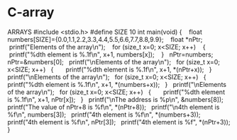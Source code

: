 # C-array
ARRAYS
#include <stdio.h>
#define SIZE 10
int main(void) {
   float numbers[SIZE]={0.0,1.1,2.2,3.3,4.4,5.5,6.6,7.7,8.8,9.9}; 
   float *nPtr; 
   printf("Elements of the array\n");
   for (size_t x=0; x<SIZE; x++)
   {
       printf("%dth element is %.1f\n", x+1, numbers[x]);
   } 
  nPtr=numbers;
  nPtr=&numbers[0]; 
  printf("\nElements of the array\n");
  for (size_t x=0; x<SIZE; x++)
  {
      printf("%dth element is %.1f\n", x+1, *(nPtr+x));
  } 
  printf("\nElements of the array\n");
  for (size_t x=0; x<SIZE; x++)
  {
      printf("%dth element is %.1f\n", x+1, *(numbers+x));
  } 
  printf("\nElements of the array\n");
  for (size_t x=0; x<SIZE; x++)
  {
      printf("%dth element is %.1f\n", x+1, nPtr[x]);
  } 
  printf("\nThe address is %p\n", &numbers[8]);
  printf("The value of nPtr+8 is %f\n", *(nPtr+8)); 
  printf("\n4th element is %f\n", numbers[3]); 
  printf("4th element is %f\n", *(numbers+3)); 
  printf("4th element is %f\n", nPtr[3]); 
  printf("4th element is %f", *(nPtr+3)); 
}
